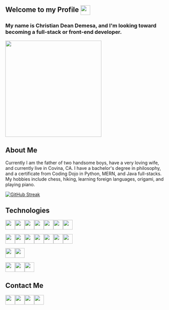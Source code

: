## Welcome to my Profile <a href="https://camo.githubusercontent.com/d3359cb00ab0b5ed8f2e1fe3fceb4fbaf3b614340f8c0db99c17b9f50b351770/68747470733a2f2f656d6f6a69732e736c61636b6d6f6a69732e636f6d2f656d6f6a69732f696d616765732f313533313834393433302f343234362f626c6f622d73756e676c61737365732e6769663f31353331383439343330" target="blank"><img align="center" src="https://camo.githubusercontent.com/d3359cb00ab0b5ed8f2e1fe3fceb4fbaf3b614340f8c0db99c17b9f50b351770/68747470733a2f2f656d6f6a69732e736c61636b6d6f6a69732e636f6d2f656d6f6a69732f696d616765732f313533313834393433302f343234362f626c6f622d73756e676c61737365732e6769663f31353331383439343330" height="30" /></a>

### My name is Christian Dean Demesa, and I'm looking toward becoming a full-stack or front-end developer.
<a href="https://media4.giphy.com/media/1GEATImIxEXVR79Dhk/giphy.gif?cid=ecf05e478nfj4pbbkeapo5cuahzcgf9apq4eo0pov8ojncil&rid=giphy.gif&ct=g" target="blank"><img align="center" src="https://media4.giphy.com/media/1GEATImIxEXVR79Dhk/giphy.gif?cid=ecf05e478nfj4pbbkeapo5cuahzcgf9apq4eo0pov8ojncil&rid=giphy.gif&ct=g" height="300" /></a>

## About Me
Currently I am the father of two handsome boys, have a very loving wife, and currently live in Covina, CA. I have a bachelor's degree in philosophy, and a certificate from Coding Dojo in Python, MERN, and Java full-stacks. My hobbies include chess, hiking, learning foreign languages, origami, and playing piano.

[![GitHub Streak](https://github-readme-streak-stats.herokuapp.com?user=christiandeandemesa&date_format=M%20j%5B%2C%20Y%5D)](https://git.io/streak-stats)

## Technologies
<a href="https://img.shields.io/badge/Languages-HTML5-orange" target="blank"><img align="center" src="https://img.shields.io/badge/Languages-HTML5-orange" height="30" /></a><a href="https://img.shields.io/badge/-CSS3-blue" target="blank"><img align="center" src="https://img.shields.io/badge/-CSS3-blue" height="30" /></a><a href="https://img.shields.io/badge/-JavaScript 8/11-yellow" target="blank"><img align="center" src="https://img.shields.io/badge/-JavaScript 8/11-yellow" height="30" /></a><a href="https://img.shields.io/badge/-Python-darkblue" target="blank"><img align="center" src="https://img.shields.io/badge/-Python-darkblue" height="30" /></a><a href="https://img.shields.io/badge/-SQL-white" target="blank"><img align="center" src="https://img.shields.io/badge/-SQL-white" height="30" /></a><a href="https://img.shields.io/badge/-NoSQL-black" target="blank"><img align="center" src="https://img.shields.io/badge/-NoSQL-black" height="30" /></a><a href="https://img.shields.io/badge/-Java-red" target="blank"><img align="center" src="https://img.shields.io/badge/-Java-red" height="30" /></a>

<a href="https://img.shields.io/badge/Frameworks and Libraries-Bootstrap-Purple" target="blank"><img align="center" src="https://img.shields.io/badge/Frameworks and Libraries-Bootstrap-purple" height="30" /></a><a href="https://img.shields.io/badge/-Flask-white" target="blank"><img align="center" src="https://img.shields.io/badge/-Flask-white" height="30" /></a><a href="https://img.shields.io/badge/-AJAX-orange" target="blank"><img align="center" src="https://img.shields.io/badge/-AJAX-orange" height="30" /></a><a href="https://img.shields.io/badge/-Express-darkblue" target="blank"><img align="center" src="https://img.shields.io/badge/-Express-darkblue" height="30" /></a><a href="https://img.shields.io/badge/-React-blue" target="blank"><img align="center" src="https://img.shields.io/badge/-React-blue" height="30" /></a><a href="https://img.shields.io/badge/-Node.js-darkgreen" target="blank"><img align="center" src="https://img.shields.io/badge/-Node.js-darkgreen" height="30" /></a><a href="https://img.shields.io/badge/-Spring Boot-green" target="blank"><img align="center" src="https://img.shields.io/badge/-Spring Boot-green" height="30" /></a>

<a href="https://img.shields.io/badge/Databases-MySQL-darkblue" target="blank"><img align="center" src="https://img.shields.io/badge/Databases-MySQL-darkblue" height="30" /></a><a href="https://img.shields.io/badge/-MongoDB-darkgreen" target="blank"><img align="center" src="https://img.shields.io/badge/-MongoDB-darkgreen" height="30" /></a>

<a href="https://img.shields.io/badge/Other-Git-red" target="blank"><img align="center" src="https://img.shields.io/badge/Other-Git-red" height="30" /></a><a href="https://img.shields.io/badge/-Postman-orange" target="blank"><img align="center" src="https://img.shields.io/badge/-Postman-orange" height="30" /></a><a href="https://img.shields.io/badge/-SpringToolSuite4-green" target="blank"><img align="center" src="https://img.shields.io/badge/-SpringToolSuite4-green" height="30" /></a>

## Contact Me
<a href="https://github.com/christiandeandemesa" target="blank"><img align="center" src="https://img.shields.io/github/followers/christiandeandemesa?style=social" height="30" /></a><a href="https://www.linkedin.com/in/christian-demesa-learning-new-things/" target="blank"><img align="center" src="https://img.shields.io/badge/-Linkedin-darkblue" height="30" /></a><a href="https://christiandeandemesa.github.io/" target="blank"><img align="center" src="https://img.shields.io/badge/-Portfolio-yellow" height="30" /></a><a href="https://discord.com/channels/@me" target="blank"><img align="center" src="https://img.shields.io/badge/-Discord-blue" height="30" /></a>
